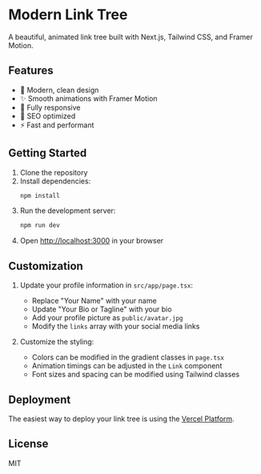 # Modern Link Tree

A beautiful, animated link tree built with Next.js, Tailwind CSS, and Framer Motion.

## Features

- 🎨 Modern, clean design
- ✨ Smooth animations with Framer Motion
- 📱 Fully responsive
- 🎯 SEO optimized
- ⚡ Fast and performant

## Getting Started

1. Clone the repository
2. Install dependencies:
   ```bash
   npm install
   ```
3. Run the development server:
   ```bash
   npm run dev
   ```
4. Open [http://localhost:3000](http://localhost:3000) in your browser

## Customization

1. Update your profile information in `src/app/page.tsx`:

   - Replace "Your Name" with your name
   - Update "Your Bio or Tagline" with your bio
   - Add your profile picture as `public/avatar.jpg`
   - Modify the `links` array with your social media links

2. Customize the styling:
   - Colors can be modified in the gradient classes in `page.tsx`
   - Animation timings can be adjusted in the `Link` component
   - Font sizes and spacing can be modified using Tailwind classes

## Deployment

The easiest way to deploy your link tree is using the [Vercel Platform](https://vercel.com/new).

## License

MIT
